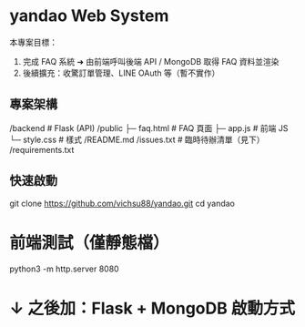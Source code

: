 # yandao Web System

本專案目標：  
1. 完成 FAQ 系統 ➜ 由前端呼叫後端 API / MongoDB 取得 FAQ 資料並渲染  
2. 後續擴充：收驚訂單管理、LINE OAuth 等（暫不實作）

## 專案架構
/backend        # Flask (API)
/public
  ├─ faq.html   # FAQ 頁面
  ├─ app.js     # 前端 JS
  └─ style.css  # 樣式
/README.md
/issues.txt     # 臨時待辦清單（見下）
/requirements.txt

## 快速啟動
git clone https://github.com/vichsu88/yandao.git
cd yandao
# 前端測試（僅靜態檔）
python3 -m http.server 8080

# ↓ 之後加：Flask + MongoDB 啟動方式